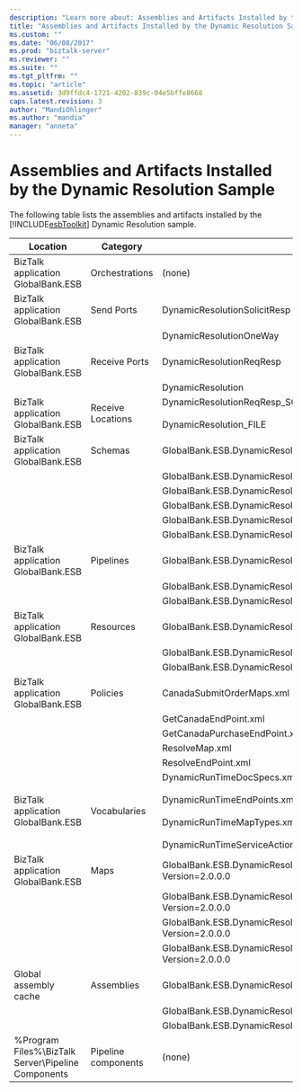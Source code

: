 ```yaml
---
description: "Learn more about: Assemblies and Artifacts Installed by the Dynamic Resolution Sample"
title: "Assemblies and Artifacts Installed by the Dynamic Resolution Sample | Microsoft Docs"
ms.custom: ""
ms.date: "06/08/2017"
ms.prod: "biztalk-server"
ms.reviewer: ""
ms.suite: ""
ms.tgt_pltfrm: ""
ms.topic: "article"
ms.assetid: 3d9ffdc4-1721-4202-839c-04e5bffe8668
caps.latest.revision: 3
author: "MandiOhlinger"
ms.author: "mandia"
manager: "anneta"
---
```

# Assemblies and Artifacts Installed by the Dynamic Resolution Sample
The following table lists the assemblies and artifacts installed by the [!INCLUDE[esbToolkit](../includes/esbtoolkit-md.md)] Dynamic Resolution sample.  
  
|Location|Category|Name and version of the component|  
|--------------|--------------|---------------------------------------|  
|BizTalk application GlobalBank.ESB|Orchestrations|(none)|  
|BizTalk application GlobalBank.ESB|Send Ports|DynamicResolutionSolicitResp|  
|||DynamicResolutionOneWay|  
|BizTalk application GlobalBank.ESB|Receive Ports|DynamicResolutionReqResp|  
|||DynamicResolution|  
|BizTalk application GlobalBank.ESB|Receive Locations|DynamicResolutionReqResp_SOAP<br /><br /> DynamicResolution_FILE|  
|BizTalk application GlobalBank.ESB|Schemas|GlobalBank.ESB.DynamicResolution.Schemas.CNPurchaseOrderResponse Version 2.0.0.0|  
|||GlobalBank.ESB.DynamicResolution.Schemas.NAOrderDoc Version 2.0.0.0|  
|||GlobalBank.ESB.DynamicResolution.Schemas.NAOrderResponse Version 2.0.0.0|  
|||GlobalBank.ESB.DynamicResolution.Schemas.CNOrderDoc Version 2.0.0.0|  
|||GlobalBank.ESB.DynamicResolution.Schemas.CNOrderResponse Version 2.0.0.0|  
|||GlobalBank.ESB.DynamicResolution.Schemas.CNPurchaseOrderDoc Version 2.0.0.0|  
|BizTalk application GlobalBank.ESB|Pipelines|GlobalBank.ESB.DynamicResolution.Pipelines.ESBReceiveSendXMLXML Version 2.0.0.0|  
|||GlobalBank.ESB.DynamicResolution.Pipelines.ESBReceiveXML Version 2.0.0.0|  
|||GlobalBank.ESB.DynamicResolution.Pipelines.ESBPassThrough Version 2.0.0.0|  
|BizTalk application GlobalBank.ESB|Resources|GlobalBank.ESB.DynamicResolution.Pipelines Version 2.0.0.0|  
|||GlobalBank.ESB.DynamicResolution.Schemas Version 2.0.0.0|  
|||GlobalBank.ESB.DynamicResolution.Transforms Version 2.0.0.0|  
|BizTalk application GlobalBank.ESB|Policies|CanadaSubmitOrderMaps.xml|  
|||GetCanadaEndPoint.xml|  
|||GetCanadaPurchaseEndPoint.xml|  
|||ResolveMap.xml|  
|||ResolveEndPoint.xml|  
|BizTalk application GlobalBank.ESB|Vocabularies|DynamicRunTimeDocSpecs.xml<br /><br /> DynamicRunTimeEndPoints.xml<br /><br /> DynamicRunTimeMapTypes.xml<br /><br /> DynamicRunTimeServiceActions.xml|  
|BizTalk application GlobalBank.ESB|Maps|GlobalBank.ESB.DynamicResolution.Transforms.SubmitPurchaseOrderResponseCN_To_SubmitOrderResponseNA Version=2.0.0.0|  
|||GlobalBank.ESB.DynamicResolution.Transforms.SubmitOrderRequestNA_To_SubmitOrderRequestCN Version=2.0.0.0|  
|||GlobalBank.ESB.DynamicResolution.Transforms.SubmitOrderRequestNA_To_SubmitPurchaseOrderRequestCN Version=2.0.0.0|  
|||GlobalBank.ESB.DynamicResolution.Transforms.SubmitOrderResponseCN_To_SubmitOrderResponseNA Version=2.0.0.0|  
|Global assembly cache|Assemblies|GlobalBank.ESB.DynamicResolution.Pipelines Version 2.0.0.0|  
|||GlobalBank.ESB.DynamicResolution.Schemas Version 2.0.0.0|  
|||GlobalBank.ESB.DynamicResolution.Transforms Version 2.0.0.0|  
|%Program Files%\\BizTalk Server\Pipeline Components|Pipeline components|(none)|
